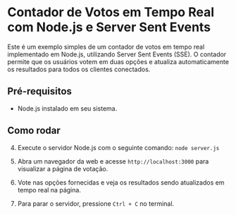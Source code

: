 # Contador de Votos em Tempo Real com Node.js e Server Sent Events

Este é um exemplo simples de um contador de votos em tempo real implementado em Node.js, utilizando Server Sent Events (SSE). O contador permite que os usuários votem em duas opções e atualiza automaticamente os resultados para todos os clientes conectados.

## Pré-requisitos

- Node.js instalado em seu sistema.

## Como rodar

4. Execute o servidor Node.js com o seguinte comando: `node server.js`

5. Abra um navegador da web e acesse `http://localhost:3000` para visualizar a página de votação.

6. Vote nas opções fornecidas e veja os resultados sendo atualizados em tempo real na página.

7. Para parar o servidor, pressione `Ctrl + C` no terminal.


